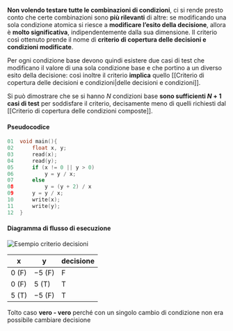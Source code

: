 **Non volendo testare tutte le combinazioni di condizioni**, ci si rende presto conto che certe combinazioni sono **più rilevanti** di altre: se modificando una sola condizione atomica si riesce a **modificare l’esito della decisione**, allora è **molto significativa**, indipendentemente dalla sua dimensione. Il criterio così ottenuto prende il nome di **criterio di copertura delle decisioni e condizioni modificate**.

Per ogni condizione base devono quindi esistere due casi di test che modificano il valore di una sola condizione base e che portino a un diverso esito della decisione: così inoltre il criterio **implica** quello [[Criterio di copertura delle decisioni e condizioni|delle decisioni e condizioni]].

Si può dimostrare che se si hanno $N$ condizioni base **sono sufficienti $N+1$ casi di test** per soddisfare il criterio, decisamente meno di quelli richiesti dal [[Criterio di copertura delle condizioni composte]].

#### Pseudocodice

```c
01  void main(){
02      float x, y;
03      read(x);
04      read(y);
05      if (x != 0 || y > 0)
06          y = y / x;
07      else
08          y = (y + 2) / x
09      y = y / x;
10      write(x);
11      write(y);
12  }
```

#### Diagramma di flusso di esecuzione

![Esempio criterio decisioni](https://marcobuster.github.io/sweng/assets/13_criteri-copertura-esempio-3.png)

| x       | y        | decisione |
| ------- | -------- | --------- |
| $0$ (F) | $-5$ (F) | F         |
| $0$ (F) | $5$ (T)  | T         |
| $5$ (T) | $-5$ (F) | T         |

Tolto caso **vero - vero** perché con un singolo cambio di condizione
non era possibile cambiare decisione